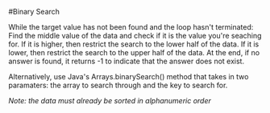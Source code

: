 #Binary Search

While the target value has not been found and the loop hasn't terminated:
Find the middle value of the data and check if it is the value you're seaching for.
If it is higher, then restrict the search to the lower half of the data.
If it is lower, then restrict the search to the upper half of the data.
At the end, if no answer is found, it returns -1 to indicate that the answer does not exist.

Alternatively, use Java's Arrays.binarySearch() method that takes in two paramaters: the array to search through and the key to search for.

_Note: the data must already be sorted in alphanumeric order_
